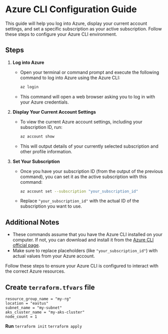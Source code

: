# Azure CLI Configuration Guide

This guide will help you log into Azure, display your current account settings, and set a specific subscription as your active subscription. Follow these steps to configure your Azure CLI environment.

## Steps

1. **Log into Azure**
   - Open your terminal or command prompt and execute the following command to log into Azure using the Azure CLI:
     ```bash
     az login
     ```
   - This command will open a web browser asking you to log in with your Azure credentials.

2. **Display Your Current Account Settings**
   - To view the current Azure account settings, including your subscription ID, run:
     ```bash
     az account show
     ```
   - This will output details of your currently selected subscription and other profile information.

3. **Set Your Subscription**
   - Once you have your subscription ID (from the output of the previous command), you can set it as the active subscription with this command:
     ```bash
     az account set --subscription "your_subscription_id"
     ```
   - Replace `"your_subscription_id"` with the actual ID of the subscription you want to use.

## Additional Notes

- These commands assume that you have the Azure CLI installed on your computer. If not, you can download and install it from the [Azure CLI official page](https://docs.microsoft.com/en-us/cli/azure/install-azure-cli).
- Make sure to replace placeholders (like `"your_subscription_id"`) with actual values from your Azure account.

Follow these steps to ensure your Azure CLI is configured to interact with the correct Azure resources.

## Create `terraform.tfvars` file

```hcl
resource_group_name = "my-rg"
location = "eastus"
subnet_name = "my-subnet"
aks_cluster_name = "my-aks-cluster"
node_count = 1
```

**Run**
`terraform init`
`terraform apply`